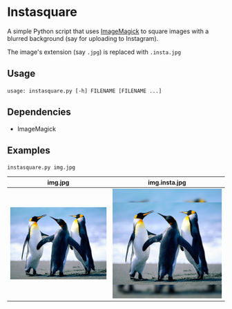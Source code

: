 # Instasquare

A simple Python script that uses [ImageMagick](https://imagemagick.org/index.php) to square images with a blurred background (say for uploading to Instagram).

The image's extension (say `.jpg`) is replaced
with `.insta.jpg`

## Usage

`usage: instasquare.py [-h] FILENAME [FILENAME ...]`

## Dependencies

- ImageMagick

## Examples

`instasquare.py img.jpg`

| img.jpg | img.insta.jpg |
| :-----: | :-----------: |
| ![img.jpg](docs/img.jpg) | ![img.jpg](docs/img.insta.jpg) |
